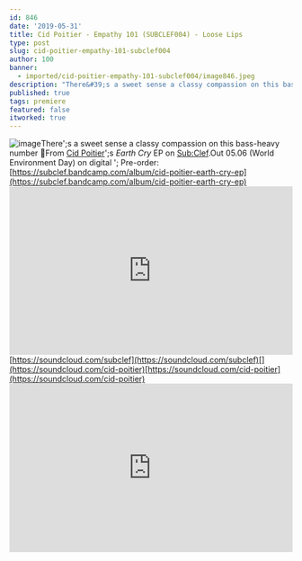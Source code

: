 ```yaml
---
id: 846
date: '2019-05-31'
title: Cid Poitier - Empathy 101 (SUBCLEF004) - Loose Lips
type: post
slug: cid-poitier-empathy-101-subclef004
author: 100
banner:
  - imported/cid-poitier-empathy-101-subclef004/image846.jpeg
description: "There&#39;s a sweet sense a classy compassion on this bass-heavy number \U0001F642 From Cid Poitier&#39;s Earth Cry EP on Sub:Clef. Out 05.06 (World Environment Day) on digital &#8211; Pre-order: https://subclef.bandcamp.com/album/cid-poitier-earth-cry-ep https://soundcloud.com/subclef https://soundcloud.com/cid-poitier [...]Read More..."
published: true
tags: premiere
featured: false
itworked: true
---
```

![image](../imported/cid-poitier-empathy-101-subclef004/image846.jpeg)There';s a sweet sense a classy compassion on this bass-heavy number 🙂From [Cid Poitier](https://www.discogs.com/artist/5180953-Cid-Poitier)';s _Earth Cry_ EP on [Sub:Clef](http://www.subclef.co.uk).Out 05.06 (World Environment Day) on digital '; Pre-order: [](https://subclef.bandcamp.com/album/cid-poitier-earth-cry-ep)[https://subclef.bandcamp.com/album/cid-poitier-earth-cry-ep](https://subclef.bandcamp.com/album/cid-poitier-earth-cry-ep)<iframe width='100%' height='300' scrolling='no' frameborder='no' allow='autoplay' src='https://w.soundcloud.com/player/?url=https%3A//api.soundcloud.com/tracks/629657862&color=%23ff5500&auto_play=false&hide_related=false&show_comments=true&show_user=true&show_reposts=false&show_teaser=true'></iframe>[https://soundcloud.com/subclef](https://soundcloud.com/subclef)[](https://soundcloud.com/cid-poitier)[https://soundcloud.com/cid-poitier](https://soundcloud.com/cid-poitier)<iframe width='100%' height='300' scrolling='no' frameborder='no' allow='autoplay' src='https://www.youtube.com/embed/C9eARXeGun8'></iframe>